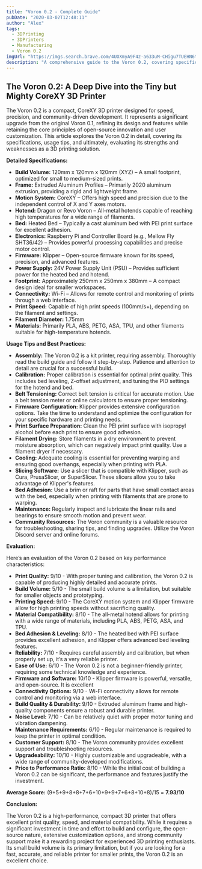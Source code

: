 ```yaml
---
title: "Voron 0.2 - Complete Guide"
pubDate: "2020-03-02T12:48:11"
author: "Alex"
tags:
  - 3DPrinting
  - 3DPrinters
  - Manufacturing
  - Voron 0.2
imgUrl: "https://imgs.search.brave.com/4UOXmyA9F4z-a633uM-CHigu7TUEHN6tH3GQ0Ig-vyM/rs:fit:860:0:0:0/g:ce/aHR0cHM6Ly9jYW1v/LmdpdGh1YnVzZXJj/b250ZW50LmNvbS84/MmIzMzU3Y2E5YmFi/ZTUyMTc5OWQ5YTZh/MTczN2QzNGZhZjg3/YTllMDY2MjY3Mjhm/YzNiY2YzNzkyN2Ni/ODcwLzY4NzQ3NDcw/M2EyZjJmNzY2Zjcy/NmY2ZTY0NjU3MzY5/Njc2ZTJlNjM2ZjZk/MmY2OTZkNjE2NzY1/NzMyZjc2NmY3MjZm/NmUzMDJlMzI1ZjYy/NjcyZTZhNzA2Nw"
description: "A comprehensive guide to the Voron 0.2, covering specifications, usage tips, and comparisons with similar products."
---
```


## The Voron 0.2: A Deep Dive into the Tiny but Mighty CoreXY 3D Printer

The Voron 0.2 is a compact, CoreXY 3D printer designed for speed, precision, and community-driven development. It represents a significant upgrade from the original Voron 0.1, refining its design and features while retaining the core principles of open-source innovation and user customization. This article explores the Voron 0.2 in detail, covering its specifications, usage tips, and ultimately, evaluating its strengths and weaknesses as a 3D printing solution.

**Detailed Specifications:**

*   **Build Volume:** 120mm x 120mm x 120mm (XYZ) – A small footprint, optimized for small to medium-sized prints.
*   **Frame:** Extruded Aluminum Profiles – Primarily 2020 aluminum extrusion, providing a rigid and lightweight frame.
*   **Motion System:** CoreXY – Offers high speed and precision due to the independent control of X and Y axes motors.
*   **Hotend:** Dragon or Revo Voron – All-metal hotends capable of reaching high temperatures for a wide range of filaments.
*   **Bed:** Heated Bed – Typically a cast aluminum bed with PEI print surface for excellent adhesion.
*   **Electronics:** Raspberry Pi and Controller Board (e.g., Mellow Fly SHT36/42) – Provides powerful processing capabilities and precise motor control.
*   **Firmware:** Klipper – Open-source firmware known for its speed, precision, and advanced features.
*   **Power Supply:** 24V Power Supply Unit (PSU) – Provides sufficient power for the heated bed and hotend.
*   **Footprint:** Approximately 250mm x 250mm x 380mm – A compact design ideal for smaller workspaces.
*   **Connectivity:** Wi-Fi – Allows for remote control and monitoring of prints through a web interface.
*   **Print Speed:** Capable of high print speeds (100mm/s+), depending on the filament and settings.
*   **Filament Diameter:** 1.75mm
*   **Materials:** Primarily PLA, ABS, PETG, ASA, TPU, and other filaments suitable for high-temperature hotends.

**Usage Tips and Best Practices:**

*   **Assembly:** The Voron 0.2 is a kit printer, requiring assembly. Thoroughly read the build guide and follow it step-by-step. Patience and attention to detail are crucial for a successful build.
*   **Calibration:** Proper calibration is essential for optimal print quality. This includes bed leveling, Z-offset adjustment, and tuning the PID settings for the hotend and bed.
*   **Belt Tensioning:** Correct belt tension is critical for accurate motion. Use a belt tension meter or online calculators to ensure proper tensioning.
*   **Firmware Configuration:** Klipper provides extensive configuration options. Take the time to understand and optimize the configuration for your specific hardware and printing needs.
*   **Print Surface Preparation:** Clean the PEI print surface with isopropyl alcohol before each print to ensure good adhesion.
*   **Filament Drying:** Store filaments in a dry environment to prevent moisture absorption, which can negatively impact print quality. Use a filament dryer if necessary.
*   **Cooling:** Adequate cooling is essential for preventing warping and ensuring good overhangs, especially when printing with PLA.
*   **Slicing Software:** Use a slicer that is compatible with Klipper, such as Cura, PrusaSlicer, or SuperSlicer. These slicers allow you to take advantage of Klipper's features.
*   **Bed Adhesion:** Use a brim or raft for parts that have small contact areas with the bed, especially when printing with filaments that are prone to warping.
*   **Maintenance:** Regularly inspect and lubricate the linear rails and bearings to ensure smooth motion and prevent wear.
*   **Community Resources:** The Voron community is a valuable resource for troubleshooting, sharing tips, and finding upgrades. Utilize the Voron Discord server and online forums.

**Evaluation:**

Here’s an evaluation of the Voron 0.2 based on key performance characteristics:

*   **Print Quality:** 9/10 - With proper tuning and calibration, the Voron 0.2 is capable of producing highly detailed and accurate prints.
*   **Build Volume:** 5/10 - The small build volume is a limitation, but suitable for smaller objects and prototyping.
*   **Printing Speed:** 9/10 - The CoreXY motion system and Klipper firmware allow for high printing speeds without sacrificing quality.
*   **Material Compatibility:** 8/10 - The all-metal hotend allows for printing with a wide range of materials, including PLA, ABS, PETG, ASA, and TPU.
*   **Bed Adhesion & Leveling:** 8/10 - The heated bed with PEI surface provides excellent adhesion, and Klipper offers advanced bed leveling features.
*   **Reliability:** 7/10 - Requires careful assembly and calibration, but when properly set up, it’s a very reliable printer.
*   **Ease of Use:** 6/10 - The Voron 0.2 is not a beginner-friendly printer, requiring some technical knowledge and experience.
*   **Firmware and Software:** 10/10 - Klipper firmware is powerful, versatile, and open-source. It is excellent
*   **Connectivity Options:** 9/10 - Wi-Fi connectivity allows for remote control and monitoring via a web interface.
*   **Build Quality & Durability:** 9/10 - Extruded aluminum frame and high-quality components ensure a robust and durable printer.
*   **Noise Level:** 7/10 - Can be relatively quiet with proper motor tuning and vibration dampening.
*   **Maintenance Requirements:** 6/10 - Regular maintenance is required to keep the printer in optimal condition.
*   **Customer Support:** 8/10 - The Voron community provides excellent support and troubleshooting resources.
*   **Upgradeability:** 10/10 - Highly customizable and upgradeable, with a wide range of community-developed modifications.
*   **Price to Performance Ratio:** 8/10 - While the initial cost of building a Voron 0.2 can be significant, the performance and features justify the investment.

**Average Score:** (9+5+9+8+8+7+6+10+9+9+7+6+8+10+8)/15 = **7.93/10**

**Conclusion:**

The Voron 0.2 is a high-performance, compact 3D printer that offers excellent print quality, speed, and material compatibility. While it requires a significant investment in time and effort to build and configure, the open-source nature, extensive customization options, and strong community support make it a rewarding project for experienced 3D printing enthusiasts. Its small build volume is its primary limitation, but if you are looking for a fast, accurate, and reliable printer for smaller prints, the Voron 0.2 is an excellent choice.
